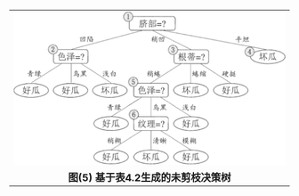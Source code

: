 
<b><font color=-red size=4px></font></b>
<b><font color=-red size=4px></font></b>
<b><font color=-red size=4px></font></b>
<b><font color=-red size=4px></font></b>
<b><font color=-red size=4px></font></b>


<table align=center>
    <tr><td align=center><img src="./images/剪枝处理2.png"></td></tr>
    <tr><td align=center><b><font size=4px>图(5) 基于表4.2生成的未剪枝决策树</font></b></td></tr>
</table>
